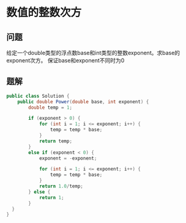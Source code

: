 # 数值的整数次方

## 问题

给定一个double类型的浮点数base和int类型的整数exponent。求base的exponent次方。
保证base和exponent不同时为0

## 题解

```java
public class Solution {
    public double Power(double base, int exponent) {
        double temp = 1;

        if (exponent > 0) {
            for (int i = 1; i <= exponent; i++) {
                temp = temp * base;
            }
            return temp;
        }
        else if (exponent < 0) {
            exponent = -exponent;

            for (int i = 1; i <= exponent; i++) {
                temp = temp * base;
            }
            return 1.0/temp;
        } else {
            return 1;
        }
  }
}
```
